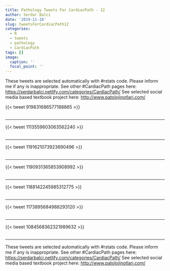 ```yaml
---
title: Pathology Tweets For CardiacPath - 12
author: Serdar Balci
date: '2019-11-18'
slug: tweetsForCardiacPath12
categories:
  - R
  - tweets
  - pathology
  - CardiacPath
tags: []
image:
  caption: ''
  focal_point: ''
---
```



These tweets are selected automatically with #rstats code. Please inform me if any is inappropriate.
See other #CardiacPath pages here: https://serdarbalci.netlify.com/categories/CardiacPath/ 
See selected social media based textbook project here: http://www.patolojinotlari.com/

{{< tweet 919831686577188865 >}}
<br>
<br>
<hr>
{{< tweet 1113559603063562240 >}}
<br>
<br>
<hr>
{{< tweet 1191621073923690496 >}}
<br>
<br>
<hr>
{{< tweet 1190931365853908992 >}}
<br>
<br>
<hr>
{{< tweet 1188142245985312775 >}}
<br>
<br>
<hr>
{{< tweet 1173895684988293120 >}}
<br>
<br>
<hr>
{{< tweet 1084568362321989632 >}}
<br>
<br>
<hr>


These tweets are selected automatically with #rstats code. Please inform me if any is inappropriate.
See other #CardiacPath pages here: https://serdarbalci.netlify.com/categories/CardiacPath/ 
See selected social media based textbook project here: http://www.patolojinotlari.com/

